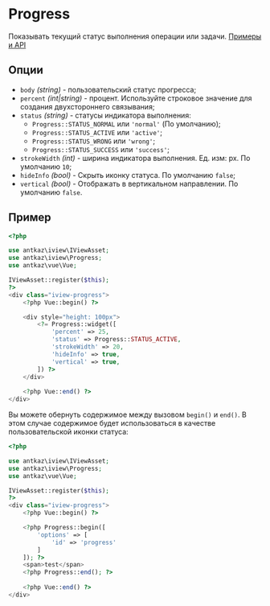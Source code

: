 # Progress

Показывать текущий статус выполнения операции или задачи. [Примеры и API](https://www.iviewui.com/components/progress-en)

## Опции

* `body` *(string)* - пользовательский статус прогресса;
* `percent` *(int|string)* - процент. Используйте строковое значение для создания двухстороннего связывания;
* `status` *(string)* - статусы индикатора выполнения:
    * `Progress::STATUS_NORMAL` или `'normal'` (По умолчанию);
    * `Progress::STATUS_ACTIVE` или `'active'`;
    * `Progress::STATUS_WRONG` или `'wrong'`;
    * `Progress::STATUS_SUCCESS` или `'success'`;
* `strokeWidth` *(int)* - ширина индикатора выполнения. Ед. изм: px. По умолчанию `10`;
* `hideInfo` *(bool)* - Скрыть иконку статуса. По умолчанию `false`;
* `vertical` *(bool)* - Отображать в вертикальном направлении. По умолчанию `false`.

## Пример

```php
<?php

use antkaz\iview\IViewAsset;
use antkaz\iview\Progress;
use antkaz\vue\Vue;

IViewAsset::register($this);
?>
<div class="iview-progress">
    <?php Vue::begin() ?>

    <div style="height: 100px">
        <?= Progress::widget([
            'percent' => 25,
            'status' => Progress::STATUS_ACTIVE,
            'strokeWidth' => 20,
            'hideInfo' => true,
            'vertical' => true,
        ]) ?>
    </div>
    
    <?php Vue::end() ?>
</div>
```

Вы можете обернуть содержимое между вызовом `begin()` и `end()`. 
В этом случае содержимое будет использоваться в качестве пользовательской иконки статуса:

```php
<?php

use antkaz\iview\IViewAsset;
use antkaz\iview\Progress;
use antkaz\vue\Vue;

IViewAsset::register($this);
?>
<div class="iview-progress">
    <?php Vue::begin() ?>

    <?php Progress::begin([
        'options' => [
            'id' => 'progress'
        ]
    ]); ?>
    <span>test</span>
    <?php Progress::end(); ?>
    
    <?php Vue::end() ?>
</div>
```